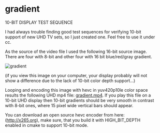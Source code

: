 # gradient
10-BIT DISPLAY TEST SEQUENCE

I had always trouble finding good test sequences for verifying 10-bit support of new UHD TV sets, so I just created one. Feel free to use it under cc.

As the source of the video file I used the following 16-bit source image. There are four with 8-bit and other four with 16 bit blue/red/gray gradient.

![gradient](https://raw.githubusercontent.com/jursonovicst/gradient/master/gradient.png "16-bit Gradient")

(if you view this image on your computer, your display probably will not show a difference due to the lack of 10-bit color depth support...)

Looping and encoding this image with hevc in yuv420p10le color space results the following UHD mp4 file: [gradient.mp4](https://github.com/jursonovicst/gradient/blob/master/gradient.mp4). If you play this file on a 10-bit UHD display then 10-bit gradients should be very smooth in contrast with 8-bit ones, where 15 pixel wide vertical bars should appear.

You can download an open source hevc encoder from here: (http://x265.org), make sure, that you build it with HIGH_BIT_DEPTH enabled in cmake to support  10-bit mode.
